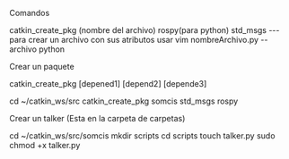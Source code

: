Comandos 

catkin_create_pkg (nombre del archivo) rospy(para python) std_msgs ---para crear un archivo con sus atributos usar 
vim nombreArchivo.py --archivo python

Crear un paquete

catkin_create_pkg <package name> [depened1] [depend2] [depende3]

cd ~/catkin_ws/src
catkin_create_pkg somcis std_msgs rospy


Crear un talker (Esta en la carpeta de carpetas)

cd ~/catkin_ws/src/somcis
mkdir scripts
cd scripts 
touch talker.py
sudo chmod +x talker.py



